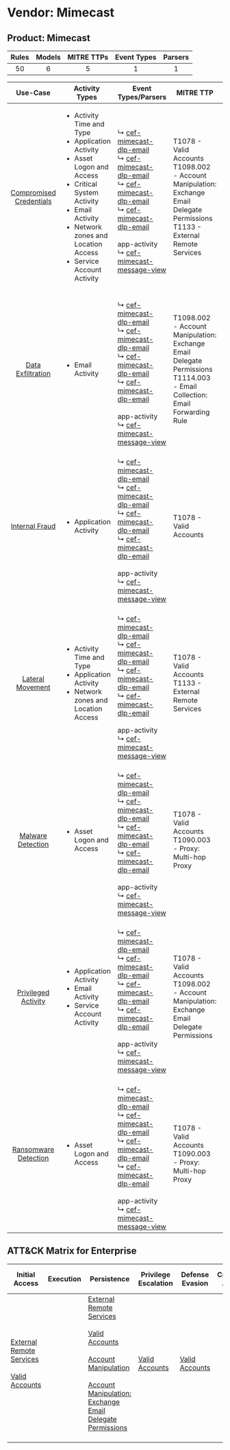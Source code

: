 Vendor: Mimecast
================
Product: Mimecast
-----------------
| Rules | Models | MITRE TTPs | Event Types | Parsers |
|:-----:|:------:|:----------:|:-----------:|:-------:|
|  50   |   6    |     5      |      1      |    1    |

|                                 Use-Case                                  | Activity Types                                                                                                                                                                                                                           | Event Types/Parsers                                                                                                                                                                                                                                                                                                                                                                                                                                             | MITRE TTP                                                                                                                               | Content                                              |
|:-------------------------------------------------------------------------:| ---------------------------------------------------------------------------------------------------------------------------------------------------------------------------------------------------------------------------------------- | --------------------------------------------------------------------------------------------------------------------------------------------------------------------------------------------------------------------------------------------------------------------------------------------------------------------------------------------------------------------------------------------------------------------------------------------------------------- | --------------------------------------------------------------------------------------------------------------------------------------- | ---------------------------------------------------- |
| [Compromised Credentials](../UseCases/usecase_compromised_credentials.md) | <ul><li>Activity Time  and Type</li><li>Application Activity</li><li>Asset Logon and Access</li><li>Critical System Activity</li><li>Email Activity</li><li>Network zones and Location Access</li><li>Service Account Activity</li></ul> |  <br> ↳ [cef-mimecast-dlp-email](../Parsers/parserContent_cef-mimecast-dlp-email.md)<br> ↳ [cef-mimecast-dlp-email](../Parsers/parserContent_cef-mimecast-dlp-email.md)<br> ↳ [cef-mimecast-dlp-email](../Parsers/parserContent_cef-mimecast-dlp-email.md)<br> ↳ [cef-mimecast-dlp-email](../Parsers/parserContent_cef-mimecast-dlp-email.md)<br><br> app-activity<br> ↳ [cef-mimecast-message-view](../Parsers/parserContent_cef-mimecast-message-view.md)<br> | T1078 - Valid Accounts<br>T1098.002 - Account Manipulation: Exchange Email Delegate Permissions<br>T1133 - External Remote Services<br> | <ul><li>39 Rules</li></ul><ul><li>5 Models</li></ul> |
|       [Data Exfiltration](../UseCases/usecase_data_exfiltration.md)       | <ul><li>Email Activity</li></ul>                                                                                                                                                                                                         |  <br> ↳ [cef-mimecast-dlp-email](../Parsers/parserContent_cef-mimecast-dlp-email.md)<br> ↳ [cef-mimecast-dlp-email](../Parsers/parserContent_cef-mimecast-dlp-email.md)<br> ↳ [cef-mimecast-dlp-email](../Parsers/parserContent_cef-mimecast-dlp-email.md)<br> ↳ [cef-mimecast-dlp-email](../Parsers/parserContent_cef-mimecast-dlp-email.md)<br><br> app-activity<br> ↳ [cef-mimecast-message-view](../Parsers/parserContent_cef-mimecast-message-view.md)<br> | T1098.002 - Account Manipulation: Exchange Email Delegate Permissions<br>T1114.003 - Email Collection: Email Forwarding Rule<br>        | <ul><li>3 Rules</li></ul>                            |
|          [Internal Fraud](../UseCases/usecase_internal_fraud.md)          | <ul><li>Application Activity</li></ul>                                                                                                                                                                                                   |  <br> ↳ [cef-mimecast-dlp-email](../Parsers/parserContent_cef-mimecast-dlp-email.md)<br> ↳ [cef-mimecast-dlp-email](../Parsers/parserContent_cef-mimecast-dlp-email.md)<br> ↳ [cef-mimecast-dlp-email](../Parsers/parserContent_cef-mimecast-dlp-email.md)<br> ↳ [cef-mimecast-dlp-email](../Parsers/parserContent_cef-mimecast-dlp-email.md)<br><br> app-activity<br> ↳ [cef-mimecast-message-view](../Parsers/parserContent_cef-mimecast-message-view.md)<br> | T1078 - Valid Accounts<br>                                                                                                              | <ul><li>13 Rules</li></ul><ul><li>1 Models</li></ul> |
|        [Lateral Movement](../UseCases/usecase_lateral_movement.md)        | <ul><li>Activity Time  and Type</li><li>Application Activity</li><li>Network zones and Location Access</li></ul>                                                                                                                         |  <br> ↳ [cef-mimecast-dlp-email](../Parsers/parserContent_cef-mimecast-dlp-email.md)<br> ↳ [cef-mimecast-dlp-email](../Parsers/parserContent_cef-mimecast-dlp-email.md)<br> ↳ [cef-mimecast-dlp-email](../Parsers/parserContent_cef-mimecast-dlp-email.md)<br> ↳ [cef-mimecast-dlp-email](../Parsers/parserContent_cef-mimecast-dlp-email.md)<br><br> app-activity<br> ↳ [cef-mimecast-message-view](../Parsers/parserContent_cef-mimecast-message-view.md)<br> | T1078 - Valid Accounts<br>T1133 - External Remote Services<br>                                                                          | <ul><li>6 Rules</li></ul><ul><li>1 Models</li></ul>  |
|       [Malware Detection](../UseCases/usecase_malware_detection.md)       | <ul><li>Asset Logon and Access</li></ul>                                                                                                                                                                                                 |  <br> ↳ [cef-mimecast-dlp-email](../Parsers/parserContent_cef-mimecast-dlp-email.md)<br> ↳ [cef-mimecast-dlp-email](../Parsers/parserContent_cef-mimecast-dlp-email.md)<br> ↳ [cef-mimecast-dlp-email](../Parsers/parserContent_cef-mimecast-dlp-email.md)<br> ↳ [cef-mimecast-dlp-email](../Parsers/parserContent_cef-mimecast-dlp-email.md)<br><br> app-activity<br> ↳ [cef-mimecast-message-view](../Parsers/parserContent_cef-mimecast-message-view.md)<br> | T1078 - Valid Accounts<br>T1090.003 - Proxy: Multi-hop Proxy<br>                                                                        | <ul><li>3 Rules</li></ul>                            |
|     [Privileged Activity](../UseCases/usecase_privileged_activity.md)     | <ul><li>Application Activity</li><li>Email Activity</li><li>Service Account Activity</li></ul>                                                                                                                                           |  <br> ↳ [cef-mimecast-dlp-email](../Parsers/parserContent_cef-mimecast-dlp-email.md)<br> ↳ [cef-mimecast-dlp-email](../Parsers/parserContent_cef-mimecast-dlp-email.md)<br> ↳ [cef-mimecast-dlp-email](../Parsers/parserContent_cef-mimecast-dlp-email.md)<br> ↳ [cef-mimecast-dlp-email](../Parsers/parserContent_cef-mimecast-dlp-email.md)<br><br> app-activity<br> ↳ [cef-mimecast-message-view](../Parsers/parserContent_cef-mimecast-message-view.md)<br> | T1078 - Valid Accounts<br>T1098.002 - Account Manipulation: Exchange Email Delegate Permissions<br>                                     | <ul><li>5 Rules</li></ul><ul><li>1 Models</li></ul>  |
|    [Ransomware Detection](../UseCases/usecase_ransomware_detection.md)    | <ul><li>Asset Logon and Access</li></ul>                                                                                                                                                                                                 |  <br> ↳ [cef-mimecast-dlp-email](../Parsers/parserContent_cef-mimecast-dlp-email.md)<br> ↳ [cef-mimecast-dlp-email](../Parsers/parserContent_cef-mimecast-dlp-email.md)<br> ↳ [cef-mimecast-dlp-email](../Parsers/parserContent_cef-mimecast-dlp-email.md)<br> ↳ [cef-mimecast-dlp-email](../Parsers/parserContent_cef-mimecast-dlp-email.md)<br><br> app-activity<br> ↳ [cef-mimecast-message-view](../Parsers/parserContent_cef-mimecast-message-view.md)<br> | T1078 - Valid Accounts<br>T1090.003 - Proxy: Multi-hop Proxy<br>                                                                        | <ul><li>3 Rules</li></ul>                            |

ATT&CK Matrix for Enterprise
----------------------------
| Initial Access                                                                                                                                   | Execution | Persistence                                                                                                                                                                                                                                                                                                                                 | Privilege Escalation                                                | Defense Evasion                                                     | Credential Access | Discovery | Lateral Movement | Collection                                                                                                                                                            | Command and Control                                                                                                                       | Exfiltration | Impact |
| ------------------------------------------------------------------------------------------------------------------------------------------------ | --------- | ------------------------------------------------------------------------------------------------------------------------------------------------------------------------------------------------------------------------------------------------------------------------------------------------------------------------------------------- | ------------------------------------------------------------------- | ------------------------------------------------------------------- | ----------------- | --------- | ---------------- | --------------------------------------------------------------------------------------------------------------------------------------------------------------------- | ----------------------------------------------------------------------------------------------------------------------------------------- | ------------ | ------ |
| [External Remote Services](https://attack.mitre.org/techniques/T1133)<br><br>[Valid Accounts](https://attack.mitre.org/techniques/T1078)<br><br> |           | [External Remote Services](https://attack.mitre.org/techniques/T1133)<br><br>[Valid Accounts](https://attack.mitre.org/techniques/T1078)<br><br>[Account Manipulation](https://attack.mitre.org/techniques/T1098)<br><br>[Account Manipulation: Exchange Email Delegate Permissions](https://attack.mitre.org/techniques/T1098/002)<br><br> | [Valid Accounts](https://attack.mitre.org/techniques/T1078)<br><br> | [Valid Accounts](https://attack.mitre.org/techniques/T1078)<br><br> |                   |           |                  | [Email Collection](https://attack.mitre.org/techniques/T1114)<br><br>[Email Collection: Email Forwarding Rule](https://attack.mitre.org/techniques/T1114/003)<br><br> | [Proxy: Multi-hop Proxy](https://attack.mitre.org/techniques/T1090/003)<br><br>[Proxy](https://attack.mitre.org/techniques/T1090)<br><br> |              |        |